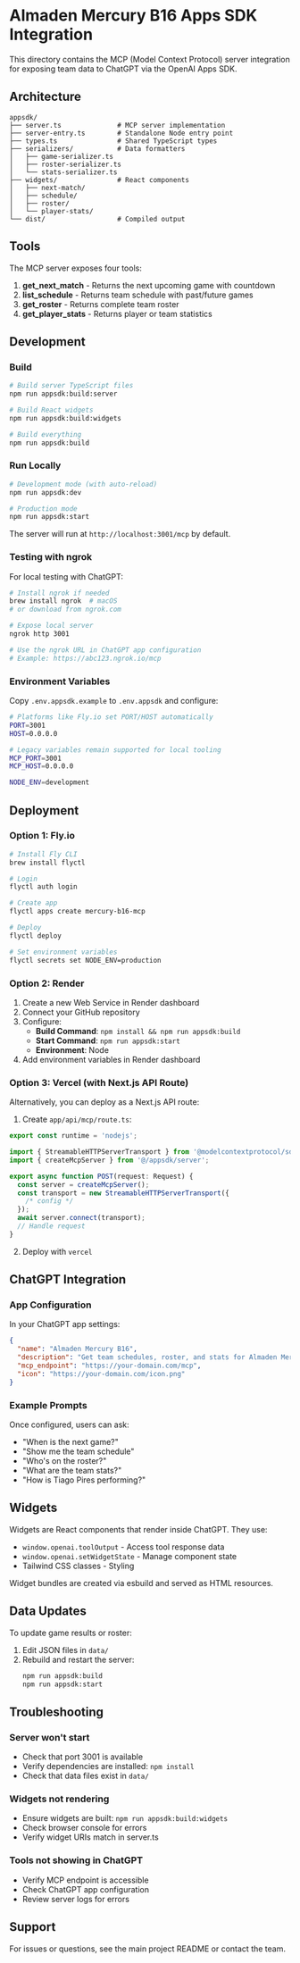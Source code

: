 # Almaden Mercury B16 Apps SDK Integration

This directory contains the MCP (Model Context Protocol) server integration for exposing team data to ChatGPT via the OpenAI Apps SDK.

## Architecture

```
appsdk/
├── server.ts              # MCP server implementation
├── server-entry.ts        # Standalone Node entry point
├── types.ts               # Shared TypeScript types
├── serializers/           # Data formatters
│   ├── game-serializer.ts
│   ├── roster-serializer.ts
│   └── stats-serializer.ts
├── widgets/               # React components
│   ├── next-match/
│   ├── schedule/
│   ├── roster/
│   └── player-stats/
└── dist/                  # Compiled output
```

## Tools

The MCP server exposes four tools:

1. **get_next_match** - Returns the next upcoming game with countdown
2. **list_schedule** - Returns team schedule with past/future games
3. **get_roster** - Returns complete team roster
4. **get_player_stats** - Returns player or team statistics

## Development

### Build

```bash
# Build server TypeScript files
npm run appsdk:build:server

# Build React widgets
npm run appsdk:build:widgets

# Build everything
npm run appsdk:build
```

### Run Locally

```bash
# Development mode (with auto-reload)
npm run appsdk:dev

# Production mode
npm run appsdk:start
```

The server will run at `http://localhost:3001/mcp` by default.

### Testing with ngrok

For local testing with ChatGPT:

```bash
# Install ngrok if needed
brew install ngrok  # macOS
# or download from ngrok.com

# Expose local server
ngrok http 3001

# Use the ngrok URL in ChatGPT app configuration
# Example: https://abc123.ngrok.io/mcp
```

### Environment Variables

Copy `.env.appsdk.example` to `.env.appsdk` and configure:

```bash
# Platforms like Fly.io set PORT/HOST automatically
PORT=3001
HOST=0.0.0.0

# Legacy variables remain supported for local tooling
MCP_PORT=3001
MCP_HOST=0.0.0.0

NODE_ENV=development
```

## Deployment

### Option 1: Fly.io

```bash
# Install Fly CLI
brew install flyctl

# Login
flyctl auth login

# Create app
flyctl apps create mercury-b16-mcp

# Deploy
flyctl deploy

# Set environment variables
flyctl secrets set NODE_ENV=production
```

### Option 2: Render

1. Create a new Web Service in Render dashboard
2. Connect your GitHub repository
3. Configure:
   - **Build Command**: `npm install && npm run appsdk:build`
   - **Start Command**: `npm run appsdk:start`
   - **Environment**: Node
4. Add environment variables in Render dashboard

### Option 3: Vercel (with Next.js API Route)

Alternatively, you can deploy as a Next.js API route:

1. Create `app/api/mcp/route.ts`:
```typescript
export const runtime = 'nodejs';

import { StreamableHTTPServerTransport } from '@modelcontextprotocol/sdk/server/http.js';
import { createMcpServer } from '@/appsdk/server';

export async function POST(request: Request) {
  const server = createMcpServer();
  const transport = new StreamableHTTPServerTransport({
    /* config */
  });
  await server.connect(transport);
  // Handle request
}
```

2. Deploy with `vercel`

## ChatGPT Integration

### App Configuration

In your ChatGPT app settings:

```json
{
  "name": "Almaden Mercury B16",
  "description": "Get team schedules, roster, and stats for Almaden Mercury B16",
  "mcp_endpoint": "https://your-domain.com/mcp",
  "icon": "https://your-domain.com/icon.png"
}
```

### Example Prompts

Once configured, users can ask:

- "When is the next game?"
- "Show me the team schedule"
- "Who's on the roster?"
- "What are the team stats?"
- "How is Tiago Pires performing?"

## Widgets

Widgets are React components that render inside ChatGPT. They use:

- `window.openai.toolOutput` - Access tool response data
- `window.openai.setWidgetState` - Manage component state
- Tailwind CSS classes - Styling

Widget bundles are created via esbuild and served as HTML resources.

## Data Updates

To update game results or roster:

1. Edit JSON files in `data/`
2. Rebuild and restart the server:
   ```bash
   npm run appsdk:build
   npm run appsdk:start
   ```

## Troubleshooting

### Server won't start

- Check that port 3001 is available
- Verify dependencies are installed: `npm install`
- Check that data files exist in `data/`

### Widgets not rendering

- Ensure widgets are built: `npm run appsdk:build:widgets`
- Check browser console for errors
- Verify widget URIs match in server.ts

### Tools not showing in ChatGPT

- Verify MCP endpoint is accessible
- Check ChatGPT app configuration
- Review server logs for errors

## Support

For issues or questions, see the main project README or contact the team.
